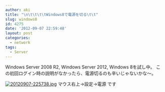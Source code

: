 ```yaml
---
author: aki
title: "\n\t\t\t\tWindows8で電源を切る\t\t"
slug: windows8
id: 4275
date: '2012-09-07 22:59:48'
layout: post
categories:
  - network
tags:
  - Server
---
```


Windows Server 2008 R2, Windows Server 2012, Windows 8を試し中。 この初回ログイン時の説明がなかったら、電源切るのも辛いじゃないかな〜。  

[![20120907-225738.jpg](http://aki.shirai.as/wp-content/uploads/2012/09/20120907-225738.jpg)](http://aki.shirai.as/wp-content/uploads/2012/09/20120907-225738.jpg) マウス右上→設定→電源 です